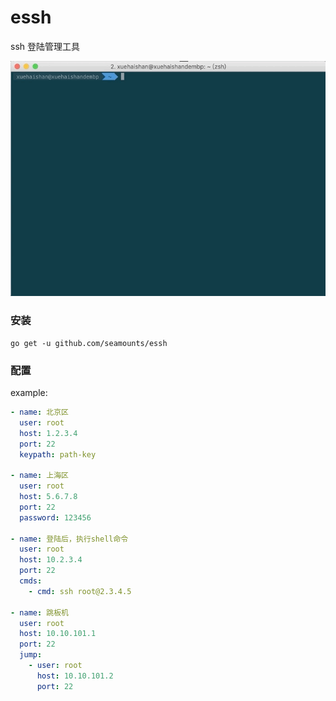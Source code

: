 # essh

ssh 登陆管理工具

![usage](./assets/essh.gif)

### 安装

```
go get -u github.com/seamounts/essh
```

### 配置

example:

```yaml
- name: 北京区
  user: root
  host: 1.2.3.4
  port: 22
  keypath: path-key

- name: 上海区
  user: root
  host: 5.6.7.8
  port: 22
  password: 123456

- name: 登陆后，执行shell命令
  user: root
  host: 10.2.3.4
  port: 22
  cmds:
    - cmd: ssh root@2.3.4.5

- name: 跳板机
  user: root
  host: 10.10.101.1
  port: 22
  jump:
    - user: root
      host: 10.10.101.2
      port: 22
```
